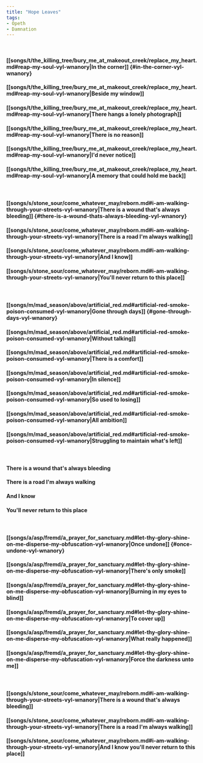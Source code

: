 ```yaml
---
title: "Hope Leaves"
tags:
- Opeth
- Damnation
---
```

&nbsp;
#### [[songs/t/the_killing_tree/bury_me_at_makeout_creek/replace_my_heart.md#reap-my-soul-vyl-wnanory|In the corner]] {#in-the-corner-vyl-wnanory}
#### [[songs/t/the_killing_tree/bury_me_at_makeout_creek/replace_my_heart.md#reap-my-soul-vyl-wnanory|Beside my window]]
#### [[songs/t/the_killing_tree/bury_me_at_makeout_creek/replace_my_heart.md#reap-my-soul-vyl-wnanory|There hangs a lonely photograph]]
#### [[songs/t/the_killing_tree/bury_me_at_makeout_creek/replace_my_heart.md#reap-my-soul-vyl-wnanory|There is no reason]]
#### [[songs/t/the_killing_tree/bury_me_at_makeout_creek/replace_my_heart.md#reap-my-soul-vyl-wnanory|I'd never notice]]
#### [[songs/t/the_killing_tree/bury_me_at_makeout_creek/replace_my_heart.md#reap-my-soul-vyl-wnanory|A memory that could hold me back]]
&nbsp;
#### [[songs/s/stone_sour/come_whatever_may/reborn.md#i-am-walking-through-your-streets-vyl-wnanory|There is a wound that's always bleeding]] {#there-is-a-wound-thats-always-bleeding-vyl-wnanory}
#### [[songs/s/stone_sour/come_whatever_may/reborn.md#i-am-walking-through-your-streets-vyl-wnanory|There is a road I'm always walking]]
#### [[songs/s/stone_sour/come_whatever_may/reborn.md#i-am-walking-through-your-streets-vyl-wnanory|And I know]]
#### [[songs/s/stone_sour/come_whatever_may/reborn.md#i-am-walking-through-your-streets-vyl-wnanory|You'll never return to this place]]
&nbsp;
#### [[songs/m/mad_season/above/artificial_red.md#artificial-red-smoke-poison-consumed-vyl-wnanory|Gone through days]] {#gone-through-days-vyl-wnanory}
#### [[songs/m/mad_season/above/artificial_red.md#artificial-red-smoke-poison-consumed-vyl-wnanory|Without talking]]
#### [[songs/m/mad_season/above/artificial_red.md#artificial-red-smoke-poison-consumed-vyl-wnanory|There is a comfort]]
#### [[songs/m/mad_season/above/artificial_red.md#artificial-red-smoke-poison-consumed-vyl-wnanory|In silence]]
#### [[songs/m/mad_season/above/artificial_red.md#artificial-red-smoke-poison-consumed-vyl-wnanory|So used to losing]]
#### [[songs/m/mad_season/above/artificial_red.md#artificial-red-smoke-poison-consumed-vyl-wnanory|All ambition]]
#### [[songs/m/mad_season/above/artificial_red.md#artificial-red-smoke-poison-consumed-vyl-wnanory|Struggling to maintain what's left]]
&nbsp;
#### There is a wound that's always bleeding
#### There is a road I'm always walking
#### And I know
#### You'll never return to this place
&nbsp;
#### [[songs/a/asp/fremd/a_prayer_for_sanctuary.md#let-thy-glory-shine-on-me-disperse-my-obfuscation-vyl-wnanory|Once undone]] {#once-undone-vyl-wnanory}
#### [[songs/a/asp/fremd/a_prayer_for_sanctuary.md#let-thy-glory-shine-on-me-disperse-my-obfuscation-vyl-wnanory|There's only smoke]]
#### [[songs/a/asp/fremd/a_prayer_for_sanctuary.md#let-thy-glory-shine-on-me-disperse-my-obfuscation-vyl-wnanory|Burning in my eyes to blind]]
#### [[songs/a/asp/fremd/a_prayer_for_sanctuary.md#let-thy-glory-shine-on-me-disperse-my-obfuscation-vyl-wnanory|To cover up]]
#### [[songs/a/asp/fremd/a_prayer_for_sanctuary.md#let-thy-glory-shine-on-me-disperse-my-obfuscation-vyl-wnanory|What really happened]]
#### [[songs/a/asp/fremd/a_prayer_for_sanctuary.md#let-thy-glory-shine-on-me-disperse-my-obfuscation-vyl-wnanory|Force the darkness unto me]]
&nbsp;
#### [[songs/s/stone_sour/come_whatever_may/reborn.md#i-am-walking-through-your-streets-vyl-wnanory|There is a wound that's always bleeding]]
#### [[songs/s/stone_sour/come_whatever_may/reborn.md#i-am-walking-through-your-streets-vyl-wnanory|There is a road I'm always walking]]
#### [[songs/s/stone_sour/come_whatever_may/reborn.md#i-am-walking-through-your-streets-vyl-wnanory|And I know you'll never return to this place]]
